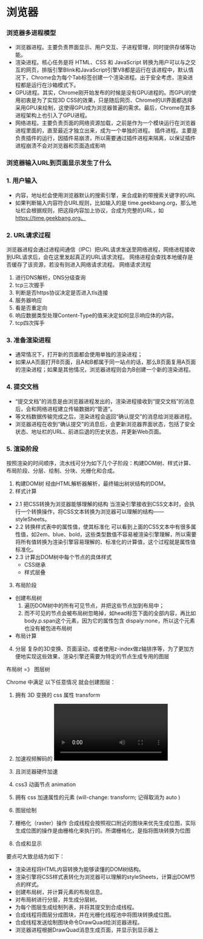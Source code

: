 # 浏览器

### 浏览器多进程模型
- 浏览器进程。主要负责界面显示、用户交互、子进程管理，同时提供存储等功能。
- 渲染进程。核心任务是将 HTML、CSS 和 JavaScript 转换为用户可以与之交互的网页，排版引擎Blink和JavaScript引擎V8都是运行在该进程中，默认情况下，Chrome会为每个Tab标签创建一个渲染进程。出于安全考虑，渲染进程都是运行在沙箱模式下。
- GPU进程。其实，Chrome刚开始发布的时候是没有GPU进程的。而GPU的使用初衷是为了实现3D CSS的效果，只是随后网页、Chrome的UI界面都选择采用GPU来绘制，这使得GPU成为浏览器普遍的需求。最后，Chrome在其多进程架构上也引入了GPU进程。
- 网络进程。主要负责页面的网络资源加载，之前是作为一个模块运行在浏览器进程里面的，直至最近才独立出来，成为一个单独的进程。
插件进程。主要是负责插件的运行，因插件易崩溃，所以需要通过插件进程来隔离，以保证插件进程崩溃不会对浏览器和页面造成影响


### 浏览器输入URL到页面显示发生了什么
### 1. 用户输入
  - 内容，地址栏会使用浏览器默认的搜索引擎，来合成新的带搜索关键字的URL
  - 如果判断输入内容符合URL规则，比如输入的是 time.geekbang.org，那么地址栏会根据规则，把这段内容加上协议，合成为完整的URL，如 https://time.geekbang.org。

### 2. URL请求过程
浏览器进程会通过进程间通信（IPC）把URL请求发送至网络进程，网络进程接收到URL请求后，会在这里发起真正的URL请求流程。
网络进程会查找本地缓存是否缓存了该资源，若没有则进入网络请求流程。
网络请求流程
1. 进行DNS解析，DNS分级查询
2. tcp三次握手
3. 判断是否https协议决定是否进入tls连接
4. 服务器响应
5. 看是否重定向
6. 响应数据类型处理Content-Type的值来决定如何显示响应体的内容。
7. tcp四次挥手

### 3. 准备渲染进程
- 通常情况下，打开新的页面都会使用单独的渲染进程；
- 如果从A页面打开B页面，且A和B都属于同一站点的话，那么B页面复用A页面的渲染进程；如果是其他情况，浏览器进程则会为B创建一个新的渲染进程。

### 4. 提交文档
- “提交文档”的消息是由浏览器进程发出的，渲染进程接收到“提交文档”的消息后，会和网络进程建立传输数据的“管道”。
- 等文档数据传输完成之后，渲染进程会返回“确认提交”的消息给浏览器进程。
- 浏览器进程在收到“确认提交”的消息后，会更新浏览器界面状态，包括了安全状态、地址栏的URL、前进后退的历史状态，并更新Web页面。

### 5. 渲染阶段
按照渲染的时间顺序，流水线可分为如下几个子阶段：构建DOM树、样式计算、布局阶段、分层、绘制、分块、光栅化和合成。
1. 构建DOM树
经由HTML解析器解析，最终输出树状结构的DOM。
2. 样式计算
- 2.1 把CSS转换为浏览器能够理解的结构
当渲染引擎接收到CSS文本时，会执行一个转换操作，将CSS文本转换为浏览器可以理解的结构——styleSheets。
- 2.2 转换样式表中的属性值，使其标准化
可以看到上面的CSS文本中有很多属性值，如2em、blue、bold，这些类型数值不容易被渲染引擎理解，所以需要将所有值转换为渲染引擎容易理解的、标准化的计算值，这个过程就是属性值标准化。
- 2.3 计算出DOM树中每个节点的具体样式
  - CSS继承
  - 样式层叠

3. 布局阶段
  - 创建布局树
    1. 遍历DOM树中的所有可见节点，并把这些节点加到布局中；
    2. 而不可见的节点会被布局树忽略掉，如head标签下面的全部内容，再比如body.p.span这个元素，因为它的属性包含 dispaly:none，所以这个元素也没有被包进布局树
  - 布局计算

4. 分层
复杂的3D变换、页面滚动，或者使用z-index做z轴排序等，为了更加方便地实现这些效果，渲染引擎还需要为特定的节点生成专用的图层

布局树 =》 图层树

Chrome 中满足 以下任意情况 就会创建图层：
1. 拥有 3D 变换的 css 属性 transform
2. 加速视频解码的 <video> 节点
3. <canvas> 且浏览器硬件加速
4. css3 动画节点 animation
5. 拥有 css 加速属性的元素 (will-change: transform; 记得取消为 auto )


5. 图层绘制

6. 栅格化（raster）操作
合成线程会按照视口附近的图块来优先生成位图，实际生成位图的操作是由栅格化来执行的。所谓栅格化，是指将图块转换为位图

7. 合成和显示


要点可大致总结为如下：
- 渲染进程将HTML内容转换为能够读懂的DOM树结构。
- 渲染引擎将CSS样式表转化为浏览器可以理解的styleSheets，计算出DOM节点的样式。
- 创建布局树，并计算元素的布局信息。
- 对布局树进行分层，并生成分层树。
- 为每个图层生成绘制列表，并将其提交到合成线程。
- 合成线程将图层分成图块，并在光栅化线程池中将图块转换成位图。
- 合成线程发送绘制图块命令DrawQuad给浏览器进程。
- 浏览器进程根据DrawQuad消息生成页面，并显示到显示器上
